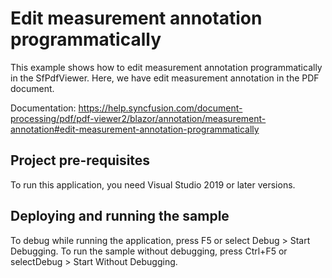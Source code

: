 # Edit measurement annotation programmatically
This example shows how to edit measurement annotation programmatically in the SfPdfViewer. Here, we have edit measurement annotation in the PDF document.

Documentation: https://help.syncfusion.com/document-processing/pdf/pdf-viewer2/blazor/annotation/measurement-annotation#edit-measurement-annotation-programmatically

## Project pre-requisites
To run this application, you need Visual Studio 2019 or later versions.

## Deploying and running the sample
To debug while running the application, press F5 or select Debug > Start Debugging. To run the sample without debugging, press Ctrl+F5 or selectDebug > Start Without Debugging.